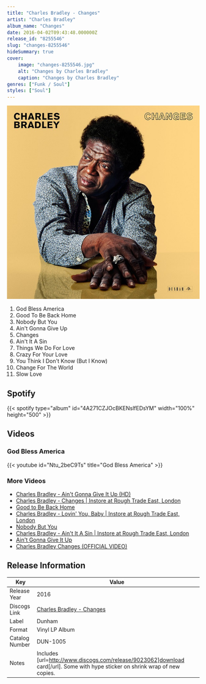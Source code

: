 ```yaml
---
title: "Charles Bradley - Changes"
artist: "Charles Bradley"
album_name: "Changes"
date: 2016-04-02T09:43:48.000000Z
release_id: "8255546"
slug: "changes-8255546"
hideSummary: true
cover:
    image: "changes-8255546.jpg"
    alt: "Changes by Charles Bradley"
    caption: "Changes by Charles Bradley"
genres: ["Funk / Soul"]
styles: ["Soul"]
---
```


![Changes by Charles Bradley](changes-8255546.jpg)

<!-- section break -->

1. God Bless America
2. Good To Be Back Home
3. Nobody But You
4. Ain't Gonna Give Up
5. Changes
6. Ain't It A Sin
7. Things We Do For Love
8. Crazy For Your Love
9. You Think I Don't Know (But I Know)
10. Change For The World
11. Slow Love

<!-- section break -->


## Spotify
{{< spotify type="album" id="4A271CZJOcBKENslfEDsYM" width="100%" height="500" >}}



## Videos
### God Bless America
{{< youtube id="Ntu_2beC9Ts" title="God Bless America" >}}<br>

### More Videos

- [Charles Bradley - Ain't Gonna Give It Up (HD)](https://www.youtube.com/watch?v=3A4TiEHop8k)
- [Charles Bradley - Changes | Instore at Rough Trade East, London](https://www.youtube.com/watch?v=dhYSGPxlHks)
- [Good to Be Back Home](https://www.youtube.com/watch?v=SkioNKJMSUY)
- [Charles Bradley - Lovin' You, Baby | Instore at Rough Trade East, London](https://www.youtube.com/watch?v=2De8gYv2EOQ)
- [Nobody But You](https://www.youtube.com/watch?v=gZiVI1La8UI)
- [Charles Bradley - Ain't It A Sin | Instore at Rough Trade East, London](https://www.youtube.com/watch?v=xwr-Oejggfs)
- [Ain't Gonna Give It Up](https://www.youtube.com/watch?v=b4NAta5J8tI)
- [Charles Bradley Changes (OFFICIAL VIDEO)](https://www.youtube.com/watch?v=xi49yirJiEA)


## Release Information
|  Key           | Value                                                |
| ---------------| ---------------------------------------------------- |
| Release Year   | 2016                                   |
| Discogs Link   | [Charles Bradley - Changes](https://www.discogs.com/release/8255546-Charles-Bradley-Changes) |
| Label          | Dunham |
| Format         | Vinyl LP Album |
| Catalog Number | DUN-1005 |
| Notes | Includes [url=http://www.discogs.com/release/9023062]download card[/url].   Some with hype sticker on shrink wrap of new copies. |